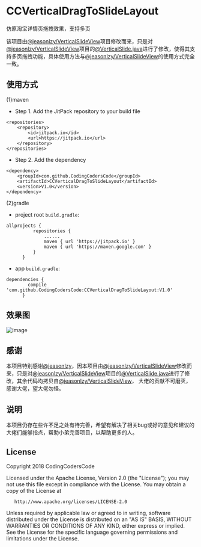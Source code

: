 # CCVerticalDragToSlideLayout
仿原淘宝详情页拖拽效果，支持多页

该项目由[@jeasonlzy/VerticalSlideView](https://github.com/jeasonlzy/VerticalSlideView)项目修改而来，只是对[@jeasonlzy/VerticalSlideView](https://github.com/jeasonlzy/VerticalSlideView)项目的[@VerticalSlide.java](https://github.com/jeasonlzy/VerticalSlideView/blob/master/verticalslide/src/main/java/com/lzy/widget/VerticalSlide.java)进行了修改，使得其支持多页拖拽功能，具体使用方法与[@jeasonlzy/VerticalSlideView](https://github.com/jeasonlzy/VerticalSlideView)的使用方式完全一致。

使用方式
---
(1)maven
 
   - Step 1. Add the JitPack repository to your build file
   	
	<repositories>
	  	<repository>
		  	<id>jitpack.io</id>
 		 	<url>https://jitpack.io</url>
 	 	</repository>
  	</repositories> 

	  
   - Step 2. Add the dependency
   	
	<dependency>
		<groupId>com.github.CodingCodersCode</groupId>
		<artifactId>CCVerticalDragToSlideLayout</artifactId>
		<version>V1.0</version>
	</dependency> 

  
(2)gradle
  
   - project root `build.gradle`:
   	
	allprojects {
              repositories {
                  ......
                  maven { url 'https://jitpack.io' }
                  maven { url 'https://maven.google.com' }
              }
          }
          
   - app `build.gradle`:
   
   	dependencies {
	        compile 'com.github.CodingCodersCode:CCVerticalDragToSlideLayout:V1.0'
	      }
 
效果图
---
![image](https://github.com/CodingCodersCode/CCVerticalDragToSlideLayout/blob/master/screenshot/screenshot.gif)

感谢
---
  
本项目特别感谢[@jeasonlzy](https://github.com/jeasonlzy)，因本项目由[@jeasonlzy/VerticalSlideView](https://github.com/jeasonlzy/VerticalSlideView)修改而来，只是对[@jeasonlzy/VerticalSlideView](https://github.com/jeasonlzy/VerticalSlideView)项目的[@VerticalSlide.java](https://github.com/jeasonlzy/VerticalSlideView/blob/master/verticalslide/src/main/java/com/lzy/widget/VerticalSlide.java)进行了修改，其余代码均拷贝自[@jeasonlzy/VerticalSlideView](https://github.com/jeasonlzy/VerticalSlideView)，
大佬的贡献不可磨灭，感谢大佬，望大佬勿怪。


说明
---
本项目仍存在些许不足之处有待完善，希望有解决了相关bug或好的意见和建议的大佬们能够指点，帮助小弟完善项目，以帮助更多的人。

License
---
Copyright 2018 CodingCodersCode

   Licensed under the Apache License, Version 2.0 (the "License");
   you may not use this file except in compliance with the License.
   You may obtain a copy of the License at

       http://www.apache.org/licenses/LICENSE-2.0

   Unless required by applicable law or agreed to in writing, software
   distributed under the License is distributed on an "AS IS" BASIS,
   WITHOUT WARRANTIES OR CONDITIONS OF ANY KIND, either express or implied.
   See the License for the specific language governing permissions and
   limitations under the License.
